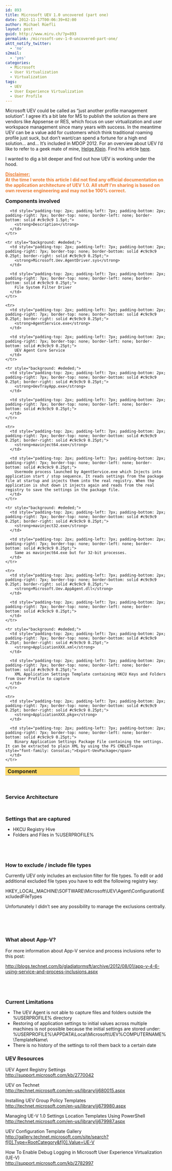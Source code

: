 ```yaml
---
id: 893
title: Microsoft UEV 1.0 uncovered (part one)
date: 2012-11-17T00:06:39+02:00
author: Michael Rüefli
layout: post
guid: http://www.miru.ch/?p=893
permalink: /microsoft-uev-1-0-uncovered-part-one/
aktt_notify_twitter:
  - 'no'
s2mail:
  - 'yes'
categories:
  - Microsoft
  - User Virtualization
  - Virtualization
tags:
  - UEV
  - User Experience Virtualization
  - User Profile
---
```

Microsoft UEV could be called as &#8220;just another profile management solution&#8221;. I agree it&#8217;s a bit late for MS to publish the solution as there are vendors like Appsense or RES, which focus on user virtualization and user workspace management since many years with success. In the meantime UEV can be a value add for customers which think traditional roaming profile just suck, but don&#8217;t want/can spend a fortune for a high end solution&#8230; and… It&#8217;s included in MDOP 2012. For an overview about UEV I&#8217;d like to refer to a geek mate of mine, [Helge Klein](http://helgeklein.com/blog/2012/04/microsoft-user-experience-virtualization-ue-v-facts-and-review/). Find his article [here](http://helgeklein.com/blog/2012/04/microsoft-user-experience-virtualization-ue-v-facts-and-review/).

I wanted to dig a bit deeper and find out how UEV is working under the hood.

<span style="color: #ed7d31;"><strong><span style="text-decoration: underline;">Disclaimer:<br /> </span>At the time I wrote this article I did not find any official documentation on the application architecture of UEV 1.0. All stuff I&#8217;m sharing is based on own reverse engineering and may not be 100% correct.<br /> </strong></span>

<span style="font-size: 12pt;"><strong>Components involved<br /> </strong></span>

<div>
  <table style="border-collapse: collapse;" border="0">
    <colgroup> <col style="width: 274px;" /> <col style="width: 363px;" /></colgroup> <tr style="background: #ffd966;">
      <td style="padding-top: 2px; padding-left: 7px; padding-bottom: 2px; padding-right: 7px; border-top: none; border-bottom: solid #c9c9c9 1.5pt; border-right: none;">
        <strong>Component</strong>
      </td>
      
      <td style="padding-top: 2px; padding-left: 7px; padding-bottom: 2px; padding-right: 7px; border-top: none; border-left: none; border-bottom: solid #c9c9c9 1.5pt;">
        <strong>Description</strong>
      </td>
    </tr>
    
    <tr style="background: #ededed;">
      <td style="padding-top: 2px; padding-left: 7px; padding-bottom: 2px; padding-right: 7px; border-top: none; border-bottom: solid #c9c9c9 0.25pt; border-right: solid #c9c9c9 0.25pt;">
        <strong>Microsoft.Uev.AgentDriver.sys</strong>
      </td>
      
      <td style="padding-top: 2px; padding-left: 7px; padding-bottom: 2px; padding-right: 7px; border-top: none; border-left: none; border-bottom: solid #c9c9c9 0.25pt;">
        File System Filter Driver
      </td>
    </tr>
    
    <tr>
      <td style="padding-top: 2px; padding-left: 7px; padding-bottom: 2px; padding-right: 7px; border-top: none; border-bottom: solid #c9c9c9 0.25pt; border-right: solid #c9c9c9 0.25pt;">
        <strong>AgentService.exe</strong>
      </td>
      
      <td style="padding-top: 2px; padding-left: 7px; padding-bottom: 2px; padding-right: 7px; border-top: none; border-left: none; border-bottom: solid #c9c9c9 0.25pt;">
        UEV Agent Core Service
      </td>
    </tr>
    
    <tr style="background: #ededed;">
      <td style="padding-top: 2px; padding-left: 7px; padding-bottom: 2px; padding-right: 7px; border-top: none; border-bottom: solid #c9c9c9 0.25pt; border-right: solid #c9c9c9 0.25pt;">
        <strong>UevTrayApp.exe</strong>
      </td>
      
      <td style="padding-top: 2px; padding-left: 7px; padding-bottom: 2px; padding-right: 7px; border-top: none; border-left: none; border-bottom: solid #c9c9c9 0.25pt;">
      </td>
    </tr>
    
    <tr>
      <td style="padding-top: 2px; padding-left: 7px; padding-bottom: 2px; padding-right: 7px; border-top: none; border-bottom: solid #c9c9c9 0.25pt; border-right: solid #c9c9c9 0.25pt;">
        <strong>mavinject64.exe</strong>
      </td>
      
      <td style="padding-top: 2px; padding-left: 7px; padding-bottom: 2px; padding-right: 7px; border-top: none; border-left: none; border-bottom: solid #c9c9c9 0.25pt;">
        Usermode process launched by AgentService.exe which Injects into application start / stop sequence. It reads settings from the package file at startup and injects them into the real registry. When the application is shut down it injects again and reads from the real registry to save the settings in the package file.
      </td>
    </tr>
    
    <tr style="background: #ededed;">
      <td style="padding-top: 2px; padding-left: 7px; padding-bottom: 2px; padding-right: 7px; border-top: none; border-bottom: solid #c9c9c9 0.25pt; border-right: solid #c9c9c9 0.25pt;">
        <strong>mavinject32.exe</strong>
      </td>
      
      <td style="padding-top: 2px; padding-left: 7px; padding-bottom: 2px; padding-right: 7px; border-top: none; border-left: none; border-bottom: solid #c9c9c9 0.25pt;">
        Same as mavinject64.exe but for 32-bit processes.
      </td>
    </tr>
    
    <tr>
      <td style="padding-top: 2px; padding-left: 7px; padding-bottom: 2px; padding-right: 7px; border-top: none; border-bottom: solid #c9c9c9 0.25pt; border-right: solid #c9c9c9 0.25pt;">
        <strong>Microsoft.Uev.AppAgent.dll</strong>
      </td>
      
      <td style="padding-top: 2px; padding-left: 7px; padding-bottom: 2px; padding-right: 7px; border-top: none; border-left: none; border-bottom: solid #c9c9c9 0.25pt;">
      </td>
    </tr>
    
    <tr style="background: #ededed;">
      <td style="padding-top: 2px; padding-left: 7px; padding-bottom: 2px; padding-right: 7px; border-top: none; border-bottom: solid #c9c9c9 0.25pt; border-right: solid #c9c9c9 0.25pt;">
        <strong>ApplicationXXX.xml</strong>
      </td>
      
      <td style="padding-top: 2px; padding-left: 7px; padding-bottom: 2px; padding-right: 7px; border-top: none; border-left: none; border-bottom: solid #c9c9c9 0.25pt;">
        XML Application Settings Template containing HKCU Keys and Folders from User Profile to capture
      </td>
    </tr>
    
    <tr>
      <td style="padding-top: 2px; padding-left: 7px; padding-bottom: 2px; padding-right: 7px; border-top: none; border-bottom: solid #c9c9c9 0.25pt; border-right: solid #c9c9c9 0.25pt;">
        <strong>ApplicationXXX.pkgx</strong>
      </td>
      
      <td style="padding-top: 2px; padding-left: 7px; padding-bottom: 2px; padding-right: 7px; border-top: none; border-left: none; border-bottom: solid #c9c9c9 0.25pt;">
        Binary Application Settings Package File containing the settings. It can be extracted to plain XML by using the PS CMDLET<span style="font-family: Consolas;">Export-UevPackage</span>
      </td>
    </tr>
  </table>
</div>

&nbsp;

### **Service Architecture**

<img src="../content/images/2012/11/111612_2204_MicrosoftUE14.png" alt="" align="left" /> 

&nbsp;

<span style="font-size: 12pt;"><strong>Settings that are captured<br /> </strong></span>

  * HKCU Registry Hive
  * Folders and Files in %USERPROFILE%

&nbsp;

&nbsp;

<span style="font-size: 12pt;"><strong>How to exclude / include file types<br /> </strong></span>

Currently UEV only includes an exclusion filter for file types. To edit or add additional excluded file types you have to edit the following registry key:

HKEY\_LOCAL\_MACHINE\SOFTWARE\Microsoft\UEV\Agent\Configuration\ExcludedFileTypes

Unfortunately I didn&#8217;t see any possibility to manage the exclusions centrally.

&nbsp;

&nbsp;

### **What about App-V?**

<img src="../content/images/2012/11/111612_2204_MicrosoftUE2.png" alt="" align="left" /> For more information about App-V service and process inclusions refer to this post:

<http://blogs.technet.com/b/gladiatormsft/archive/2012/08/01/app-v-4-6-using-service-and-process-inclusions.aspx>

&nbsp;

&nbsp;

<span style="font-size: 12pt;"><strong>Current Limitations<br /> </strong></span>

  * The UEV Agent is not able to capture files and folders outside the %USERPROFILE% directory
  * Restoring of application settings to initial values across multiple machines is not possible because the initial settings are stored under:  
    %USERPROFILE%\APPDATA\Local\Microsoft\UEV\%COMPUTERNAME%\TemplateName\
  * There is no history of the settings to roll them back to a certain date

### 

### <span style="font-size: 12pt;"><strong>UEV Resources<br /> </strong></span>

UEV Agent Registry Settings  
<http://support.microsoft.com/kb/2770042>

UEV on Technet  
<http://technet.microsoft.com/en-us/library/jj680015.aspx>

Installing UEV Group Policy Templates  
<http://technet.microsoft.com/en-us/library/jj679980.aspx>

Managing UE-V 1.0 Settings Location Templates Using PowerShell  
<http://technet.microsoft.com/en-us/library/jj679987.aspx>

UEV Configuration Template Gallery  
<http://gallery.technet.microsoft.com/site/search?f[0].Type=RootCategory&f[0].Value=UE-V>

How To Enable Debug Logging in Microsoft User Experience Virtualization (UE-V)  
<http://support.microsoft.com/kb/2782997>

&nbsp;

&nbsp;

&nbsp;

&nbsp;

&nbsp;